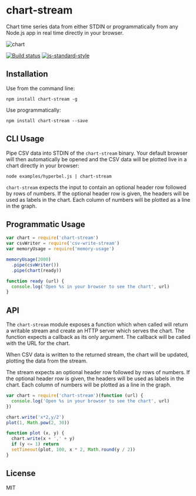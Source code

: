 # chart-stream

Chart time series data from either STDIN or programmatically from any
Node.js app in real time directly in your browser.

![chart](https://cloud.githubusercontent.com/assets/10602/20244560/99a7e1e4-a9ca-11e6-809f-0370491106ad.png)

[![Build status](https://travis-ci.org/watson/chart-stream.svg?branch=master)](https://travis-ci.org/watson/chart-stream)
[![js-standard-style](https://img.shields.io/badge/code%20style-standard-brightgreen.svg?style=flat)](https://github.com/feross/standard)

## Installation

Use from the command line:

```
npm install chart-stream -g
```

Use programmatically:

```
npm install chart-stream --save
```

## CLI Usage

Pipe CSV data into STDIN of the `chart-stream` binary. Your default
browser will then automatically be opened and the CSV data will be
plotted live in a chart directly in your browser:

```
node examples/hyperbel.js | chart-stream
```

`chart-stream` expects the input to contain an optional header row
followed by rows of numbers. If the optional header row is given, the
headers will be used as labels in the chart. Each column of numbers will
be plotted as a line in the graph.

## Programmatic Usage

```js
var chart = require('chart-stream')
var csvWriter = require('csv-write-stream')
var memoryUsage = require('memory-usage')

memoryUsage(2000)
  .pipe(csvWriter())
  .pipe(chart(ready))

function ready (url) {
  console.log('Open %s in your browser to see the chart', url)
}
```

## API

The `chart-stream` module exposes a function which when called will
return a writable stream and create an HTTP server which serves the
chart. The function expects a callback as its only argument. The
callback will be called with the URL for the chart.

When CSV data is written to the returned stream, the chart will be
updated, plotting the data from the stream.

The stream expects an optional header row followed by rows of numbers.
If the optional header row is given, the headers will be used as labels
in the chart. Each column of numbers will be plotted as a line in the
graph.

```js
var chart = require('chart-stream')(function (url) {
  console.log('Open %s in your browser to see the chart', url)
})

chart.write('x*2,y/2')
plot(1, Math.pow(2, 30))

function plot (x, y) {
  chart.write(x + ',' + y)
  if (y <= 1) return
  setTimeout(plot, 100, x * 2, Math.round(y / 2))
}
```

## License

MIT
